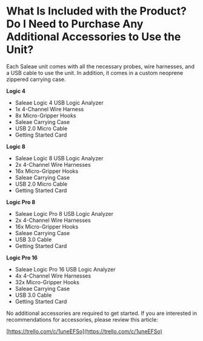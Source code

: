 # What Is Included with the Product? Do I Need to Purchase Any Additional Accessories to Use the Unit?

Each Saleae unit comes with all the necessary probes, wire harnesses, and a USB cable to use the unit. In addition, it comes in a custom neoprene zippered carrying case.

**Logic 4**

* Saleae Logic 4 USB Logic Analyzer
* 1x 4-Channel Wire Harness
* 8x Micro-Gripper Hooks
* Saleae Carrying Case
* USB 2.0 Micro Cable
* Getting Started Card

**Logic 8**

* Saleae Logic 8 USB Logic Analyzer
* 2x 4-Channel Wire Harnesses
* 16x Micro-Gripper Hooks
* Saleae Carrying Case
* USB  2.0 Micro Cable
* Getting Started Card

**Logic Pro 8**

* Saleae Logic Pro 8 USB Logic Analyzer
* 2x 4-Channel Wire Harnesses
* 16x Micro-Gripper Hooks
* Saleae Carrying Case
* USB 3.0 Cable
* Getting Started Card

**Logic Pro 16**

* Saleae Logic Pro 16 USB Logic Analyzer
* 4x 4-Channel Wire Harnesses
* 32x Micro-Gripper Hooks
* Saleae Carrying Case
* USB 3.0 Cable
* Getting Started Card

No additional accessories are required to get started. If you are interested in recommendations for accessories, please review this article:

[https://trello.com/c/1uneEFSo](https://trello.com/c/1uneEFSo)

